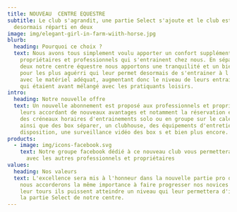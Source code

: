 ```yaml
---
title: NOUVEAU  CENTRE EQUESTRE
subtitle: Le club s'agrandit, une partie Select s'ajoute et le club est
  desormais réparti en deux
image: img/elegant-girl-in-farm-wiith-horse.jpg
blurb:
  heading: Pourquoi ce choix ?
  text: Nous avons tous simplement voulu apporter un confort supplémentaire aux
    propriétaires et professionnels qui s'entrainent chez nous. En séparant en
    deux notre centre équestre nous apportons une tranquilité et un bien-être
    pour les plus aguérri qui leur permet desormais de s'entrainer à l'écart
    avec le matériel adéquat, augmentant donc le niveau de leurs entrainements
    qui étaient avant mélangé avec les pratiquants loisirs.
intro:
  heading: Notre nouvelle offre
  text: Un nouvelle abonnement est proposé aux professionnels et propriétaires,
    leurs accordant de nouveaux avantages et notamment la réservation en ligne
    des créneaux horaires d'entrainements solo ou en groupe sur le calendrier.
    ainsi que des box séparer, un clubhouse, des équipements d'entretien mis à
    disposition, une surveillance vidéo des box s et bien plus encore.
products:
  - image: img/icons-facebook.svg
    text: Notre groupe facebook dédié à ce nouveau club vous permettera d'échanger
      avec les autres professionnels et propriétaires
values:
  heading: Nos valeurs
  text: L'excellence sera mis à l'honneur dans la nouvelle partie pro du centre,
    nous accorderons la même importance à faire progresser nos novices afin qu'à
    leur tours ils puissent atteindre un niveau qui leur permettera d'integrer
    la partie Select de notre centre.
---
```

